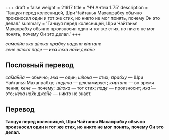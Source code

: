 +++
draft = false
weight = 21917
title = 'ЧЧ Антйа 1.75'
description = 'Танцуя перед колесницей, Шри Чайтанья Махапрабху обычно произносил один и тот же стих, но никто не мог понять, почему Он это делал.'
summary = 'Танцуя перед колесницей, Шри Чайтанья Махапрабху обычно произносил один и тот же стих, но никто не мог понять, почему Он это делал.'
+++

_са̄ма̄нйа эка ш́лока прабху пад̣ена кӣртане  
кене ш́лока пад̣е — иха̄ кеха на̄хи джа̄не_

## Пословный перевод

_са̄ма̄нйа_ — обычно; _эка_ — один; _ш́лока_ — стих; _прабху_ — Шри Чайтанья Махапрабху; _пад̣ена_ — декламирует; _кӣртане_ — во время пения; _кене_ — почему; _ш́лока_ — тот стих; _пад̣е_ — произносит; _иха̄_ — это; _кеха_ _на̄хи_ _джа̄не_ — никто не знает.

## Перевод

**Танцуя перед колесницей, Шри Чайтанья Махапрабху обычно произносил один и тот же стих, но никто не мог понять, почему Он это делал.**

